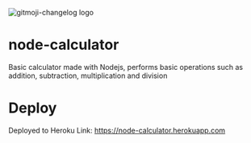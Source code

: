 ![gitmoji-changelog logo]("https://img.shields.io/npm/v/gitmoji-changelog")
# node-calculator
Basic calculator made with Nodejs, performs basic operations such as addition, subtraction, multiplication and division

# Deploy 
Deployed to Heroku
Link: https://node-calculator.herokuapp.com
